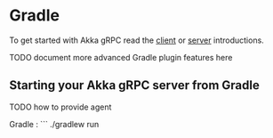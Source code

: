 # Gradle

To get started with Akka gRPC read the [client](client.md) or [server](server.md) introductions.

TODO document more advanced Gradle plugin features here

## Starting your Akka gRPC server from Gradle

TODO how to provide agent

Gradle
:   ```
./gradlew run
```
